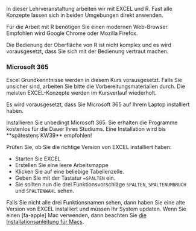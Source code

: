 <p class="alert alert-danger" markdown="1">
In dieser Lehrveranstaltung arbeiten wir mit EXCEL und R. Fast alle Konzepte lassen sich in beiden Umgebungen direkt anwenden.
</p>

<p class="alert alert-success" markdown="1">
Für die Arbeit mit R benötigen Sie einen modernen Web-Browser. Empfohlen wird Google Chrome oder Mozilla Firefox. 
</p>

Die Bedienung der Oberfläche von R ist nicht komplex und es wird vorausgesetzt, dass Sie sich mit der Bedienung vertraut machen.

### Microsoft 365

Excel Grundkenntnisse werden in diesem Kurs vorausgesetzt. Falls Sie unsicher sind, arbeiten Sie bitte die Vorbereitungsmaterialien durch. Die meisten EXCEL-Konzepte werden im Kursverlauf wiederholt. 

<p class="alert alert-success" markdown="1">
Es wird vorausgesetzt, dass Sie Microsoft 365 auf Ihrem Laptop installiert haben.
</p>

<p class="alert alert-warning" markdown="1">
Installieren Sie unbedingt Microsoft 365. Sie erhalten die Programme kostenlos für die Dauer Ihres Studiums. Eine Installation wird bis **spätestens KW39** empfohlen!
</p>

<div class="alert alert-success" markdown="1">
Prüfen Sie, ob Sie die richtige Version von EXCEL installiert haben: 

- Starten Sie EXCEL
- Erstellen Sie eine leere Arbeitsmappe
- Klicken Sie auf eine beliebige Tabellenzelle. 
- Geben Sie mit der Tastatur `=SPALTEN` ein. 
- Sie sollten nun die drei Funktionsvorschläge `SPALTEN`, `SPALTENUMBRUCH` und `SPALTENWAHL` sehen.

Falls Sie nicht alle drei Funktionsnamen sehen, dann haben Sie eine alte Version von EXCEL installiert und müssen Ihr System updaten. Wenn Sie einen [fa-apple] Mac verwenden, dann beachten Sie [die Installationsanleitung für Macs](21_excel_auf_macos.md).
</div>

